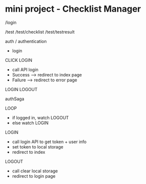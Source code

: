 # mini project - Checklist Manager

/login

/test
/test/checklist
/test/testresult

auth / authentication

- login

CLICK LOGIN

- call API login
- Success --> redirect to index page
- Failure --> redirect to error page

LOGIN
LOGOUT

authSaga

LOOP

- if logged in, watch LOGOUT
- else watch LOGIN

LOGIN

- call login API to get token + user info
- set token to local storage
- redirect to index

LOGOUT

- call clear local storage
- redirect to login page
